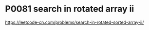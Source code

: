 # P0081 search in rotated array ii

https://leetcode-cn.com/problems/search-in-rotated-sorted-array-ii/
